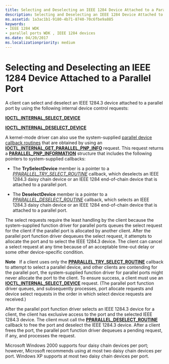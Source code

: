 ```yaml
---
title: Selecting and Deselecting an IEEE 1284 Device Attached to a Parallel Port
description: Selecting and Deselecting an IEEE 1284 Device Attached to a Parallel Port
ms.assetid: 1a3ac1b1-9180-4b71-8740-70c6fbe9a885
keywords:
- IEEE 1284 WDK
- parallel ports WDK , IEEE 1284 devices
ms.date: 04/20/2017
ms.localizationpriority: medium
---
```


# Selecting and Deselecting an IEEE 1284 Device Attached to a Parallel Port





A client can select and deselect an IEEE 1284.3 device attached to a parallel port by using the following internal device control requests:

[**IOCTL\_INTERNAL\_SELECT\_DEVICE**](https://docs.microsoft.com/windows-hardware/drivers/ddi/parallel/ni-parallel-ioctl_internal_select_device)

[**IOCTL\_INTERNAL\_DESELECT\_DEVICE**](https://docs.microsoft.com/windows-hardware/drivers/ddi/parallel/ni-parallel-ioctl_internal_deselect_device)

A kernel-mode driver can also use the system-supplied [parallel device callback routines](https://docs.microsoft.com/windows-hardware/drivers/ddi/index) that are obtained by using an [**IOCTL\_INTERNAL\_GET\_PARALLEL\_PNP\_INFO**](https://docs.microsoft.com/windows-hardware/drivers/ddi/parallel/ni-parallel-ioctl_internal_get_parallel_pnp_info) request. This request returns a [**PARALLEL\_PNP\_INFORMATION**](https://docs.microsoft.com/windows-hardware/drivers/ddi/parallel/ns-parallel-_parallel_pnp_information) structure that includes the following pointers to system-supplied callbacks:

-   The **TrySelectDevice** member is a pointer to a [*PPARALLEL\_TRY\_SELECT\_ROUTINE*](https://docs.microsoft.com/windows-hardware/drivers/ddi/parallel/nc-parallel-pparallel_try_select_routine) callback, which deselects an IEEE 1284.3 daisy chain device or an IEEE 1284 end-of-chain device that is attached to a parallel port.

-   The **DeselectDevice** member is a pointer to a [*PPARALLEL\_DESELECT\_ROUTINE*](https://docs.microsoft.com/windows-hardware/drivers/ddi/parallel/nc-parallel-pparallel_deselect_routine) callback, which selects an IEEE 1284.3 daisy chain device or an IEEE 1284 end-of-chain device that is attached to a parallel port.

The select requests require the least handling by the client because the system-supplied function driver for parallel ports queues the select request for the client if the parallel port is allocated by another client. After the parallel port function driver dequeues the select request, it attempts to allocate the port and to select the IEEE 1284.3 device. The client can cancel a select request at any time because of an acceptable time-out delay or some other device-specific condition.

**Note**   If a client uses only the [**PPARALLEL\_TRY\_SELECT\_ROUTINE**](https://docs.microsoft.com/windows-hardware/drivers/ddi/parallel/nc-parallel-pparallel_try_select_routine) callback to attempt to select a parallel device, and other clients are contending for the parallel port, the system-supplied function driver for parallel ports might never allocate the port to the client. To ensure success, a client must use an [**IOCTL\_INTERNAL\_SELECT\_DEVICE**](https://docs.microsoft.com/windows-hardware/drivers/ddi/parallel/ni-parallel-ioctl_internal_select_device) request. (The parallel port function driver queues, and subsequently processes, port allocate requests and device select requests in the order in which select device requests are received.)

 

After the parallel port function driver selects an IEEE 1284.3 device for a client, the client has exclusive access to the port and the selected IEEE 1284.3 device. The client must call the [**PPARALLEL\_DESELECT\_ROUTINE**](https://docs.microsoft.com/windows-hardware/drivers/ddi/parallel/nc-parallel-pparallel_deselect_routine) callback to free the port and deselect the IEEE 1284.3 device. After a client frees the port, the parallel port function driver dequeues a pending request, if any, and processes the request.

Microsoft Windows 2000 supports four daisy chain devices per port; however, Microsoft recommends using at most two daisy chain devices per port. Windows XP supports at most two daisy chain devices per port.

 

 




